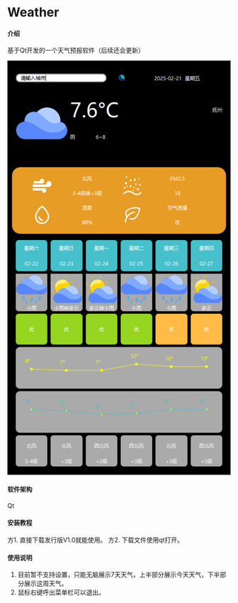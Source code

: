 # Weather

#### 介绍
基于Qt开发的一个天气预报软件（后续还会更新）

![输入图片说明](images/weather-0/KUWY%5BAH%7B~WK%5DPUVM~O%25CE%25Q.png)

#### 软件架构
Qt


#### 安装教程

方1.  直接下载发行版V1.0就能使用。
方2.  下载文件使用qt打开。
#### 使用说明

1.  目前暂不支持设置，只能无脑展示7天天气，上半部分展示今天天气，下半部分展示这周天气。
2.  鼠标右键呼出菜单栏可以退出。
